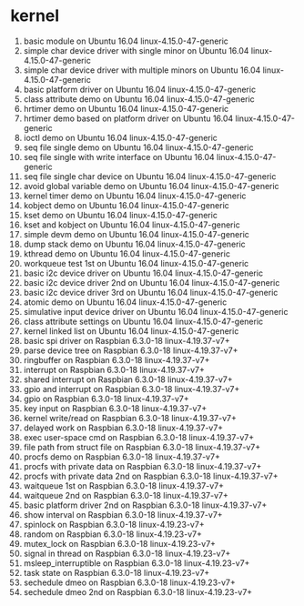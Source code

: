 # kernel

1. basic module on Ubuntu 16.04 linux-4.15.0-47-generic
2. simple char device driver with single minor on Ubuntu 16.04 linux-4.15.0-47-generic
3. simple char device driver with multiple minors on Ubuntu 16.04 linux-4.15.0-47-generic
4. basic platform driver on Ubuntu 16.04 linux-4.15.0-47-generic
5. class attribute demo on Ubuntu 16.04 linux-4.15.0-47-generic
6. hrtimer demo on Ubuntu 16.04 linux-4.15.0-47-generic
7. hrtimer demo based on platform driver on Ubuntu 16.04 linux-4.15.0-47-generic
8. ioctl demo on Ubuntu 16.04 linux-4.15.0-47-generic
9. seq file single demo on Ubuntu 16.04 linux-4.15.0-47-generic
10. seq file single with write interface on Ubuntu 16.04 linux-4.15.0-47-generic
11. seq file single char device on Ubuntu 16.04 linux-4.15.0-47-generic
12. avoid global variable demo on Ubuntu 16.04 linux-4.15.0-47-generic
13. kernel timer demo on Ubuntu 16.04 linux-4.15.0-47-generic
14. kobject demo on Ubuntu 16.04 linux-4.15.0-47-generic
15. kset demo on Ubuntu 16.04 linux-4.15.0-47-generic
16. kset and kobject on Ubuntu 16.04 linux-4.15.0-47-generic
17. simple devm demo on Ubuntu 16.04 linux-4.15.0-47-generic
18. dump stack demo on Ubuntu 16.04 linux-4.15.0-47-generic
19. kthread demo on Ubuntu 16.04 linux-4.15.0-47-generic
20. workqueue test 1st on Ubuntu 16.04 linux-4.15.0-47-generic
21. basic i2c device driver on Ubuntu 16.04 linux-4.15.0-47-generic
22. basic i2c device driver 2nd on Ubuntu 16.04 linux-4.15.0-47-generic
23. basic i2c device driver 3rd on Ubuntu 16.04 linux-4.15.0-47-generic
24. atomic demo on Ubuntu 16.04 linux-4.15.0-47-generic
25. simulative input device driver on Ubuntu 16.04 linux-4.15.0-47-generic
26. class attribute settings on Ubuntu 16.04 linux-4.15.0-47-generic
27. kernel linked list on Ubuntu 16.04 linux-4.15.0-47-generic
28. basic spi driver on Raspbian 6.3.0-18 linux-4.19.37-v7+
29. parse device tree on Raspbian 6.3.0-18 linux-4.19.37-v7+
30. ringbuffer on Raspbian 6.3.0-18 linux-4.19.37-v7+
31. interrupt on Raspbian 6.3.0-18 linux-4.19.37-v7+
32. shared interrupt on Raspbian 6.3.0-18 linux-4.19.37-v7+
33. gpio and interrupt on Raspbian 6.3.0-18 linux-4.19.37-v7+
34. gpio on Raspbian 6.3.0-18 linux-4.19.37-v7+
35. key input on Raspbian 6.3.0-18 linux-4.19.37-v7+
36. kernel write/read on Raspbian 6.3.0-18 linux-4.19.37-v7+
37. delayed work on Raspbian 6.3.0-18 linux-4.19.37-v7+
38. exec user-space cmd on Raspbian 6.3.0-18 linux-4.19.37-v7+
39. file path from struct file on Raspbian 6.3.0-18 linux-4.19.37-v7+
40. procfs demo on Raspbian 6.3.0-18 linux-4.19.37-v7+
41. procfs with private data on Raspbian 6.3.0-18 linux-4.19.37-v7+
42. procfs with private data 2nd on Raspbian 6.3.0-18 linux-4.19.37-v7+
43. waitqueue 1st on Raspbian 6.3.0-18 linux-4.19.37-v7+
44. waitqueue 2nd on Raspbian 6.3.0-18 linux-4.19.37-v7+
45. basic platform driver 2nd on Raspbian 6.3.0-18 linux-4.19.37-v7+
46. show interval on Raspbian 6.3.0-18 linux-4.19.37-v7+
47. spinlock on Raspbian 6.3.0-18 linux-4.19.23-v7+
48. random on Raspbian 6.3.0-18 linux-4.19.23-v7+
49. mutex_lock on Raspbian 6.3.0-18 linux-4.19.23-v7+
50. signal in thread on Raspbian 6.3.0-18 linux-4.19.23-v7+
51. msleep_interruptible on Raspbian 6.3.0-18 linux-4.19.23-v7+
52. task state on Raspbian 6.3.0-18 linux-4.19.23-v7+
53. sechedule dmeo on Raspbian 6.3.0-18 linux-4.19.23-v7+
54. sechedule dmeo 2nd on Raspbian 6.3.0-18 linux-4.19.23-v7+

